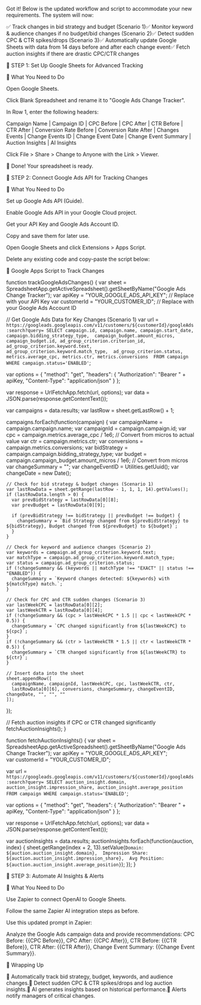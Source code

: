 Got it! Below is the updated workflow and script to accommodate your new requirements. The system will now:

✅ Track changes in bid strategy and budget (Scenario 1)✅ Monitor keyword & audience changes if no budget/bid changes (Scenario 2)✅ Detect sudden CPC & CTR spikes/drops (Scenario 3)✅ Automatically update Google Sheets with data from 14 days before and after each change event✅ Fetch auction insights if there are drastic CPC/CTR changes

📝 STEP 1: Set Up Google Sheets for Advanced Tracking

📌 What You Need to Do

Open Google Sheets.

Click Blank Spreadsheet and rename it to "Google Ads Change Tracker".

In Row 1, enter the following headers:

Campaign Name | Campaign ID | CPC Before | CPC After | CTR Before | CTR After | Conversion Rate Before | Conversion Rate After | Changes Events | Change Events ID | Change Event Date | Change Event Summary | Auction Insights | AI Insights

Click File > Share > Change to Anyone with the Link > Viewer.

🎯 Done! Your spreadsheet is ready.

📝 STEP 2: Connect Google Ads API for Tracking Changes

📌 What You Need to Do

Set up Google Ads API (Guide).

Enable Google Ads API in your Google Cloud project.

Get your API Key and Google Ads Account ID.

Copy and save them for later use.

Open Google Sheets and click Extensions > Apps Script.

Delete any existing code and copy-paste the script below:

🚀 Google Apps Script to Track Changes

function trackGoogleAdsChanges() {
  var sheet = SpreadsheetApp.getActiveSpreadsheet().getSheetByName("Google Ads Change Tracker");
  var apiKey = "YOUR_GOOGLE_ADS_API_KEY";  // Replace with your API Key
  var customerId = "YOUR_CUSTOMER_ID";  // Replace with your Google Ads Account ID

  // Get Google Ads Data for Key Changes (Scenario 1)
  var url = `https://googleads.googleapis.com/v11/customers/${customerId}/googleAds:search?query=
  SELECT campaign.id, campaign.name, campaign.start_date, campaign.bidding_strategy_type, 
  campaign_budget.amount_micros, campaign_budget.id, ad_group_criterion.criterion_id, 
  ad_group_criterion.keyword.text, ad_group_criterion.keyword.match_type, 
  ad_group_criterion.status, metrics.average_cpc, metrics.ctr, metrics.conversions 
  FROM campaign WHERE campaign.status='ENABLED'`;

  var options = {
    "method": "get",
    "headers": {
      "Authorization": "Bearer " + apiKey,
      "Content-Type": "application/json"
    }
  };

  var response = UrlFetchApp.fetch(url, options);
  var data = JSON.parse(response.getContentText());

  var campaigns = data.results;
  var lastRow = sheet.getLastRow() + 1;

  campaigns.forEach(function(campaign) {
    var campaignName = campaign.campaign.name;
    var campaignId = campaign.campaign.id;
    var cpc = campaign.metrics.average_cpc / 1e6; // Convert from micros to actual value
    var ctr = campaign.metrics.ctr;
    var conversions = campaign.metrics.conversions;
    var bidStrategy = campaign.campaign.bidding_strategy_type;
    var budget = campaign.campaign_budget.amount_micros / 1e6; // Convert from micros
    var changeSummary = "";
    var changeEventID = Utilities.getUuid();
    var changeDate = new Date();

    // Check for bid strategy & budget changes (Scenario 1)
    var lastRowData = sheet.getRange(lastRow - 1, 1, 1, 14).getValues();
    if (lastRowData.length > 0) {
      var prevBidStrategy = lastRowData[0][8];
      var prevBudget = lastRowData[0][9];

      if (prevBidStrategy !== bidStrategy || prevBudget !== budget) {
        changeSummary = `Bid Strategy changed from ${prevBidStrategy} to ${bidStrategy}, Budget changed from ${prevBudget} to ${budget}`;
      }
    }

    // Check for keyword and audience changes (Scenario 2)
    var keywords = campaign.ad_group_criterion.keyword.text;
    var matchType = campaign.ad_group_criterion.keyword.match_type;
    var status = campaign.ad_group_criterion.status;
    if (!changeSummary && (keywords || matchType !== "EXACT" || status !== "ENABLED")) {
      changeSummary = `Keyword changes detected: ${keywords} with ${matchType} match.`;
    }

    // Check for CPC and CTR sudden changes (Scenario 3)
    var lastWeekCPC = lastRowData[0][2];
    var lastWeekCTR = lastRowData[0][4];
    if (!changeSummary && (cpc > lastWeekCPC * 1.5 || cpc < lastWeekCPC * 0.5)) {
      changeSummary = `CPC changed significantly from ${lastWeekCPC} to ${cpc}`;
    }
    if (!changeSummary && (ctr > lastWeekCTR * 1.5 || ctr < lastWeekCTR * 0.5)) {
      changeSummary = `CTR changed significantly from ${lastWeekCTR} to ${ctr}`;
    }

    // Insert data into the sheet
    sheet.appendRow([
      campaignName, campaignId, lastWeekCPC, cpc, lastWeekCTR, ctr, 
      lastRowData[0][6], conversions, changeSummary, changeEventID, changeDate, "", "", ""
    ]);
  });

  // Fetch auction insights if CPC or CTR changed significantly
  fetchAuctionInsights();
}

function fetchAuctionInsights() {
  var sheet = SpreadsheetApp.getActiveSpreadsheet().getSheetByName("Google Ads Change Tracker");
  var apiKey = "YOUR_GOOGLE_ADS_API_KEY";  
  var customerId = "YOUR_CUSTOMER_ID";  

  var url = `https://googleads.googleapis.com/v11/customers/${customerId}/googleAds:search?query=
  SELECT auction_insight.domain, auction_insight.impression_share, auction_insight.average_position 
  FROM campaign WHERE campaign.status='ENABLED'`;

  var options = {
    "method": "get",
    "headers": {
      "Authorization": "Bearer " + apiKey,
      "Content-Type": "application/json"
    }
  };

  var response = UrlFetchApp.fetch(url, options);
  var data = JSON.parse(response.getContentText());

  var auctionInsights = data.results;
  auctionInsights.forEach(function(auction, index) {
    sheet.getRange(index + 2, 13).setValue(`Domain: ${auction.auction_insight.domain}, 
      Impression Share: ${auction.auction_insight.impression_share}, 
      Avg Position: ${auction.auction_insight.average_position}`);
  });
}

📝 STEP 3: Automate AI Insights & Alerts

📌 What You Need to Do

Use Zapier to connect OpenAI to Google Sheets.

Follow the same Zapier AI integration steps as before.

Use this updated prompt in Zapier:

Analyze the Google Ads campaign data and provide recommendations: CPC Before: {{CPC Before}}, CPC After: {{CPC After}}, CTR Before: {{CTR Before}}, CTR After: {{CTR After}}, Change Event Summary: {{Change Event Summary}}.

🚀 Wrapping Up

🔹 Automatically track bid strategy, budget, keywords, and audience changes.🔹 Detect sudden CPC & CTR spikes/drops and log auction insights.🔹 AI generates insights based on historical performance.🔹 Alerts notify managers of critical changes.
